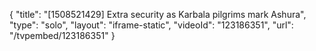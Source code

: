 {
    "title": "[1508521429] Extra security as Karbala pilgrims mark Ashura",
    "type": "solo",
    "layout": "iframe-static",
    "videoId": "123186351",
    "url": "\/tvpembed\/123186351"
}